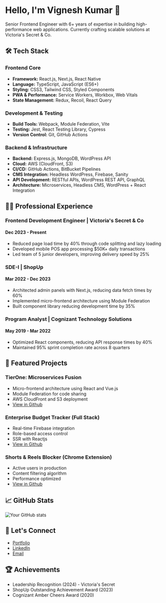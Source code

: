 # Hello, I'm Vignesh Kumar 👋

Senior Frontend Engineer with 6+ years of expertise in building high-performance web applications. Currently crafting scalable solutions at Victoria's Secret & Co.

## 🛠 Tech Stack
### Frontend Core
- **Framework:** React.js, Next.js, React Native
- **Language:** TypeScript, JavaScript (ES6+)
- **Styling:** CSS3, Tailwind CSS, Styled Components
- **PWA & Performance:** Service Workers, Workbox, Web Vitals
- **State Management:** Redux, Recoil, React Query

### Development & Testing
- **Build Tools:** Webpack, Module Federation, Vite
- **Testing:** Jest, React Testing Library, Cypress
- **Version Control:** Git, GitHub Actions

### Backend & Infrastructure
- **Backend:** Express.js, MongoDB, WordPress API
- **Cloud:** AWS (CloudFront, S3)
- **CI/CD:** GitHub Actions, BitBucket Pipelines
- **CMS Integration:** Headless WordPress, Firebase, Sanity
- **API Development:** RESTful APIs, WordPress REST API, GraphQL
- **Architecture:** Microservices, Headless CMS, WordPress + React Integration
  
## 👨‍💻 Professional Experience

### Frontend Development Engineer | Victoria's Secret & Co
#### Dec 2023 - Present
- Reduced page load time by 40% through code splitting and lazy loading
- Developed mobile POS app processing $50K+ daily transactions
- Led team of 5 junior developers, improving delivery speed by 25%

### SDE-I | ShopUp
#### Mar 2022 - Dec 2023
- Architected admin panels with Next.js, reducing data fetch times by 60%
- Implemented micro-frontend architecture using Module Federation
- Built component library reducing development time by 35%

### Program Analyst | Cognizant Technology Solutions
#### May 2019 - Mar 2022
- Optimized React components, reducing API response times by 40%
- Maintained 95% sprint completion rate across 8 quarters

## 🚀 Featured Projects

### TierOne: Microservices Fusion
- Micro-frontend architecture using React and Vue.js
- Module Federation for code sharing
- AWS CloudFront and S3 deployment
- [View in Github](github.com/Vignesh-kumar-D/module_fedration_tierOneSaas)

### Enterprise Budget Tracker (Full Stack)
- Real-time Firebase integration
- Role-based access control
- SSR with Reactjs
- [View in Github](https://github.com/Vignesh-kumar-D/homesquare_expense)

### Shorts & Reels Blocker (Chrome Extension)
- Active users in production
- Content filtering algorithm
- Performance optimized
- [View in Github](https://github.com/Vignesh-kumar-D/shorts_reel_blocker)

## 📈 GitHub Stats
![Your GitHub stats](https://github-readme-stats.vercel.app/api?username=Vignesh-kumar-D&show_icons=true&theme=radical)

## 🤝 Let's Connect
- [Portfolio](https://d-vignesh-kumar.netlify.app)
- [LinkedIn](https://linkedin.com/in/vignesh-kumar)
- [Email](mailto:dvigneshkumar3@gmail.com)

## 🏆 Achievements
- Leadership Recognition (2024) - Victoria's Secret
- ShopUp Outstanding Achievement Award (2023)
- Cognizant Amber Cheers Award (2020)

